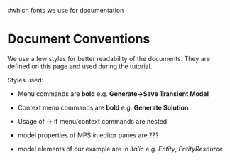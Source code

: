#which fonts we use for documentation

# Document Conventions #

We use a few styles for better readability of the documents.
They are defined on this page and used during the tutorial.

Styles used:
  * Menu commands are **bold** e.g. **Generate->Save Transient Model**
  * Context menu commands are **bold** e.g. **Generate Solution**
  * Usage of -> if menu/context commands are nested

  * model properties of MPS in editor panes are ???
  * model elements of our example are in _italic_ e.g. _Entity_, _EntityResource_